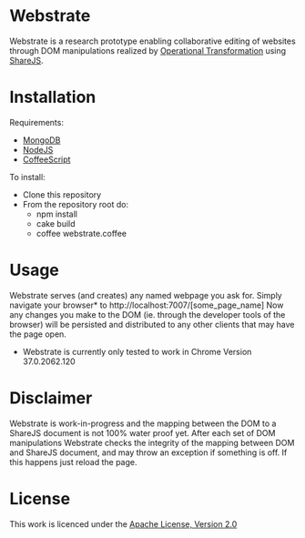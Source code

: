 Webstrate
=========

Webstrate is a research prototype enabling collaborative editing of websites through DOM manipulations realized by [Operational Transformation](http://en.wikipedia.org/wiki/Operational_transformation) using [ShareJS](https://github.com/share/ShareJS).

Installation
============
Requirements:
 * [MongoDB](http://www.mongodb.org)
 * [NodeJS](http://nodejs.org)
 * [CoffeeScript](http://coffeescript.org)

To install:
 * Clone this repository
 * From the repository root do:
    * npm install
    * cake build
    * coffee webstrate.coffee
 
Usage
=====
Webstrate serves (and creates) any named webpage you ask for. 
Simply navigate your browser* to http://localhost:7007/[some_page_name]
Now any changes you make to the DOM (ie. through the developer tools of the browser) will be persisted and distributed to any other clients that may have the page open.

* Webstrate is currently only tested to work in Chrome Version 37.0.2062.120 

Disclaimer
==========
Webstrate is work-in-progress and the mapping between the DOM to a ShareJS document is not 100% water proof yet.
After each set of DOM manipulations Webstrate checks the integrity of the mapping between DOM and ShareJS document, and may throw an exception if something is off. If this happens just reload the page.

License
=======

This work is licenced under the [Apache License, Version 2.0](http://www.apache.org/licenses/LICENSE-2.0)
